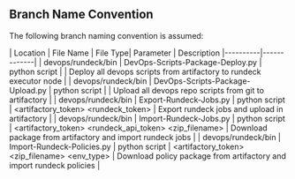 ## Branch Name Convention
The following branch naming convention is assumed:

| Location | File Name | File Type| Parameter | Description
|----------|-------------|
| devops/rundeck/bin | DevOps-Scripts-Package-Deploy.py | python script | <artifactory-api-key> <zip file name> | Deploy all devops scripts from artifactory to rundeck executor node |
| devops/rundeck/bin | DevOps-Scripts-Package-Upload.py | python script | <artifactory-api-key> <git-api-token> | Upload all devops repo scripts from git to artifactory |
| devops/rundeck/bin | Export-Rundeck-Jobs.py | python script | <artifactory_token> <rundeck_token> <projects> <git-token> <git-user> <rundeck-runid> | Export rundeck jobs and upload in artifactory |
| devops/rundeck/bin | Import-Rundeck-Jobs.py | python script | <artifactory_token> <rundeck_api_token> <zip_filename> | Download package from artifactory and import rundeck jobs |
| devops/rundeck/bin | Import-Rundeck-Policies.py | python script | <artifactory_token> <zip_filename> <env_type> | Download policy package from artifactory and import rundeck policies |
